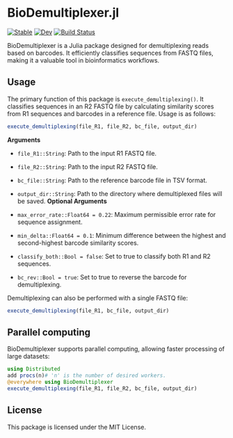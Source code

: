 # BioDemultiplexer.jl
[![Stable](https://img.shields.io/badge/docs-stable-blue.svg)](https://I-Mihara.github.io/BioDemultiplexer.jl/stable/)
[![Dev](https://img.shields.io/badge/docs-dev-blue.svg)](https://I-Mihara.github.io/BioDemultiplexer.jl/dev/)
[![Build Status](https://github.com/I-Mihara/BioDemultiplexer.jl/actions/workflows/CI.yml/badge.svg?branch=main)](https://github.com/I-Mihara/BioDemultiplexer.jl/actions/workflows/CI.yml?query=branch%3Amain)

BioDemultiplexer is a Julia package designed for demultiplexing reads based on barcodes. It efficiently classifies sequences from FASTQ files, making it a valuable tool in bioinformatics workflows.

## Usage
The primary function of this package is `execute_demultiplexing()`. It classifies sequences in an R2 FASTQ file by calculating similarity scores from R1 sequences and barcodes in a reference file. Usage is as follows:
```Julia 
execute_demultiplexing(file_R1, file_R2, bc_file, output_dir)
```

**Arguments**

* `file_R1::String`: Path to the input R1 FASTQ file.
* `file_R2::String`: Path to the input R2 FASTQ file.
* `bc_file::String`: Path to the reference barcode file in TSV format.
* `output_dir::String`: Path to the directory where demultiplexed files will be saved.
**Optional Arguments**

* `max_error_rate::Float64 = 0.22`: Maximum permissible error rate for sequence assignment.
* `min_delta::Float64 = 0.1`: Minimum difference between the highest and second-highest barcode similarity scores.
* `classify_both::Bool = false`: Set to true to classify both R1 and R2 sequences.
* `bc_rev::Bool = true`: Set to true to reverse the barcode for demultiplexing.

Demultiplexing can also be performed with a single FASTQ file:
```Julia
execute_demultiplexing(file_R1, bc_file, output_dir)
```

## Parallel computing
BioDemultiplexer supports parallel computing, allowing faster processing of large datasets:
```Julia copy
using Distributed
add procs(n)# 'n' is the number of desired workers.
@everywhere using BioDemultiplexer
execute_demultiplexing(file_R1, file_R2, bc_file, output_dir)
``` 

## License
This package is licensed under the MIT License.